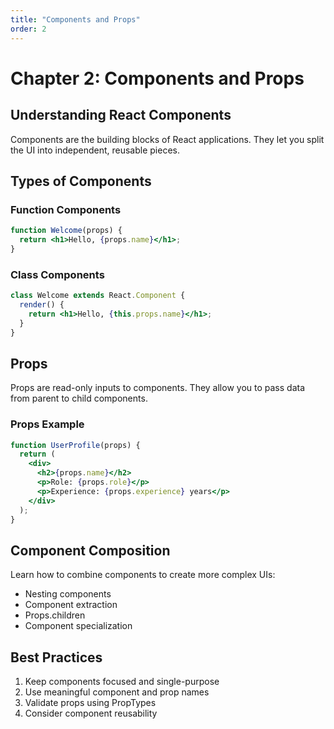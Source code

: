 ```yaml
---
title: "Components and Props"
order: 2
---
```


# Chapter 2: Components and Props

## Understanding React Components

Components are the building blocks of React applications. They let you split the UI into independent, reusable pieces.

## Types of Components

### Function Components

```jsx
function Welcome(props) {
  return <h1>Hello, {props.name}</h1>;
}
```

### Class Components

```jsx
class Welcome extends React.Component {
  render() {
    return <h1>Hello, {this.props.name}</h1>;
  }
}
```

## Props

Props are read-only inputs to components. They allow you to pass data from parent to child components.

### Props Example

```jsx
function UserProfile(props) {
  return (
    <div>
      <h2>{props.name}</h2>
      <p>Role: {props.role}</p>
      <p>Experience: {props.experience} years</p>
    </div>
  );
}
```

## Component Composition

Learn how to combine components to create more complex UIs:

- Nesting components
- Component extraction
- Props.children
- Component specialization

## Best Practices

1. Keep components focused and single-purpose
2. Use meaningful component and prop names
3. Validate props using PropTypes
4. Consider component reusability